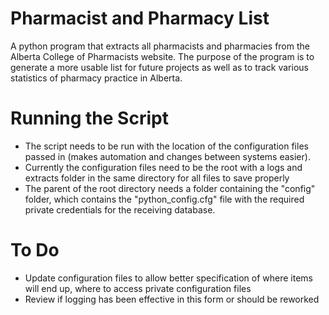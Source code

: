 # Pharmacist and Pharmacy List
A python program that extracts all pharmacists and pharmacies from the Alberta College of Pharmacists website. The purpose of the program is to generate a more usable list for future projects as well as to track various statistics of pharmacy practice in Alberta.

# Running the Script
- The script needs to be run with the location of the configuration files passed in (makes automation and changes between systems easier).
- Currently the configuration files need to be the root with a logs and extracts folder in the same directory for all files to save properly
- The parent of the root directory needs a folder containing the "config" folder, which contains the "python_config.cfg" file with the required private credentials for the receiving database.

# To Do
- Update configuration files to allow better specification of where items will end up, where to access private configuration files
- Review if logging has been effective in this form or should be reworked
